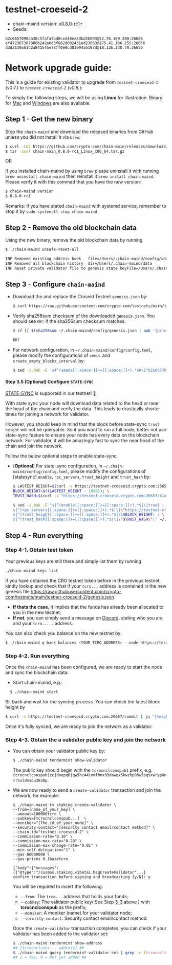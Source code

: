 # testnet-croeseid-2

- chain-maind version: [v0.8.0-rc1+](https://github.com/crypto-com/chain-main/releases)
- Seeds:

```
b2c6657096aa30c5fafa5bd8ced48ea8dbd2b003@52.76.189.200:26656
ef472367307808b242a0d3f662d802431ed23063@175.41.186.255:26656
d3d2139a61c2a841545e78ff0e0cd03094a5197d@18.136.230.70:26656
```

# Network upgrade guide:

This is a guide for existing validator to upgrade from `testnet-croeseid-1` (v0.7._) to `testnet-croeseid-2` (v0.8._):

To simply the following steps, we will be using **Linux** for illustration. Binary for
[Mac](https://github.com/crypto-com/chain-main/releases/download/v0.8.0-rc1/chain-main_0.8.0-rc1_Darwin_x86_64.tar.gz) and [Windows](https://github.com/crypto-com/chain-main/releases/download/v0.8.0-rc1/chain-main_0.8.0-rc1_Windows_x86_64.zip) are also available.

## Step 1 - Get the new binary

Stop the `chain-maind` and download the released binaries from GitHub unless you did not install it via `brew`:

```bash
$ curl -LOJ https://github.com/crypto-com/chain-main/releases/download/v0.8.0-rc1/chain-main_0.8.0-rc1_Linux_x86_64.tar.gz
$ tar -zxvf chain-main_0.8.0-rc1_Linux_x86_64.tar.gz
```

OR

If you installed chain-maind by using `brew` please uninstall it with running `brew uninstall chain-maind` then reinstall it `brew install chain-maind`.
Please verify it with this commad that you have the new version:
```bash
$ chain-maind version
$ 0.8.0-rc1
```

Remarks: If you have stated `chain-maind` with systemd service, remember to stop it by `sudo systemctl stop chain-maind`

## Step 2 - Remove the old blockchain data

Using the new binary, remove the old blockchain data by running

```bash
$ ./chain-maind unsafe-reset-all

INF Removed existing address book   file=/Users/.chain-maind/config/addrbook.json
INF Removed all blockchain history  dir=/Users/.chain-maind/data
INF Reset private validator file to genesis state keyFile=/Users/.chain-maind/config/priv_validator_key.json stateFile=/Users/.chain-maind/data/priv_validator_state.json
```

## Step 3 - Configure `chain-maind`

- Download the and replace the Croseid Testnet `genesis.json` by:

  ```bash
  $ curl https://raw.githubusercontent.com/crypto-com/testnets/main/testnet-croeseid-2/genesis.json > ~/.chain-maind/config/genesis.json
  ```

- Verify sha256sum checksum of the downloaded `genesis.json`. You should see `OK!` if the sha256sum checksum matches.

  ```bash
  $ if [[ $(sha256sum ~/.chain-maind/config/genesis.json | awk '{print $1}') = "af7c9828806da4945b1b41d434711ca233c89aedb5030cf8d9ce2d7cd46a948e" ]]; then echo "OK"; else echo "MISMATCHED"; fi;

  OK!
  ```

- For network configuration, in `~/.chain-maind/config/config.toml`, please modify the configurations of `seeds` and `create_empty_blocks_interval` by:

  ```bash
  $ sed -i.bak -E 's#^(seeds[[:space:]]+=[[:space:]]+).*$#\1"b2c6657096aa30c5fafa5bd8ced48ea8dbd2b003@52.76.189.200:26656,ef472367307808b242a0d3f662d802431ed23063@175.41.186.255:26656,d3d2139a61c2a841545e78ff0e0cd03094a5197d@18.136.230.70:26656"# ; s#^(create_empty_blocks_interval[[:space:]]+=[[:space:]]+).*$#\1"5s"#' ~/.chain-maind/config/config.toml
  ```

#### Step 3.5 (Optional) Configure `STATE-SYNC`

[STATE-SYNC](https://docs.tendermint.com/master/tendermint-core/state-sync.html) is supported in our testnet! 🎉

With state sync your node will download data related to the head or near the head of the chain and verify the data. This leads to drastically shorter times for joining a network for validator.

However, you should keep in mind that the block before state-sync `trust height` will not be queryable. So if you want to run a full node, better not use state-sync feature to ensure your node has every data on the blockchain network.
For validator, it will be amazingly fast to sync the near head of the chain and join the network.

Follow the below optional steps to enable state-sync.

- (**Optional**) For state-sync configuration, in `~/.chain-maind/config/config.toml`, please modify the configurations of [statesync] `enable`, `rpc_servers`, `trust_height` and `trust_hash` by:

  ```bash
  $ LASTEST_HEIGHT=$(curl -s https://testnet-croeseid.crypto.com:26657/block | jq -r .result.block.header.height); \
  BLOCK_HEIGHT=$((LASTEST_HEIGHT - 1000)); \
  TRUST_HASH=$(curl -s "https://testnet-croeseid.crypto.com:26657/block?height=$BLOCK_HEIGHT" | jq -r .result.block_id.hash)

  $ sed -i.bak -E "s|^(enable[[:space:]]+=[[:space:]]+).*$|\1true| ; \
  s|^(rpc_servers[[:space:]]+=[[:space:]]+).*$|\1\"https://testnet-croeseid.crypto.com:26657,https://testnet-croeseid.crypto.com:26657\"| ; \
  s|^(trust_height[[:space:]]+=[[:space:]]+).*$|\1$BLOCK_HEIGHT| ; \
  s|^(trust_hash[[:space:]]+=[[:space:]]+).*$|\1\"$TRUST_HASH\"|" ~/.chain-maind/config/config.toml
  ```

## Step 4 - Run everything

### Step 4-1. Obtain test token

Your previous keys are still there and simply list them by running

```bash
./chain-maind keys list
```

If you have obtained the CRO testnet token before in the previous testnet, kindly lookup and check that if your `tcro...` address is contained in the new genesis file https://raw.githubusercontent.com/crypto-com/testnets/main/testnet-croeseid-2/genesis.json.

- **If thats the case**, It implies that the funds has already been allocated to you in the new testnet;
- **If not**, you can simply send a message on [Discord](https://discord.gg/pahqHz26q4), stating who you are and your `tcro.....` address.

You can also check you balance on the new testnet by:

```bash
$ ./chain-maind q bank balances <YOUR_TCRO_ADDRESS> --node https://testnet-croeseid.crypto.com:26657
```

### Step 4-2. Run everything

Once the `chain-maind` has been configured, we are ready to start the node and sync the blockchain data:

- Start chain-maind, e.g.:

```bash
  $ ./chain-maind start
```

Sit back and wait for the syncing process. You can check the latest block height by

```bash
$ curl -s https://testnet-croeseid.crypto.com:26657/commit | jq "{height: .result.signed_header.header.height}"
```

Once it's fully synced, we are ready to join the network as a validator:

### Step 4-3. Obtain the a validator public key and join the network

- You can obtain your validator public key by:

  ```bash
  $ ./chain-maind tendermint show-validator
  ```

  The public key should begin with the `tcrocnclconspub1` prefix, e.g. `tcrocnclconspub1zcjduepq6jgw5hz44jnmlhnx93dawqx6kwzhp96w5pqsxwryp8nrr5vldmsqu3838p`.

- We are now ready to send a `create-validator` transaction and join the network, for example:

  ```
  $ ./chain-maind tx staking create-validator \
  --from=[name_of_your_key] \
  --amount=100000tcro \
  --pubkey=[tcrocnclconspub...]  \
  --moniker="[The_id_of_your_node]" \
  --security-contact="[security contact email/contact method]" \
  --chain-id="testnet-croeseid-2" \
  --commission-rate="0.10" \
  --commission-max-rate="0.20" \
  --commission-max-change-rate="0.01" \
  --min-self-delegation="1" \
  --gas 80000000 \
  --gas-prices 0.1basetcro

  {"body":{"messages":[{"@type":"/cosmos.staking.v1beta1.MsgCreateValidator"...}
  confirm transaction before signing and broadcasting [y/N]: y
  ```

  You will be required to insert the following:

  - `--from`: The `trco...` address that holds your funds;
  - `--pubkey`: The validator public key( See Step [3-3](#step-3-3-obtain-the-a-validator-public-key) above ) with **tcrocnclconspub** as the prefix;
  - `--moniker`: A moniker (name) for your validator node;
  - `--security-contact`: Security contact email/contact method.

  Once the `create-validator` transaction completes, you can check if your validator has been added to the validator set:

  ```bash
  $ ./chain-maind tendermint show-address
  ## [tcrocnclcons... address] ##
  $ ./chain-maind query tendermint-validator-set | grep -c [tcrocnclcons...]
  ## 1 = Yes; 0 = Not yet added ##
  ```
